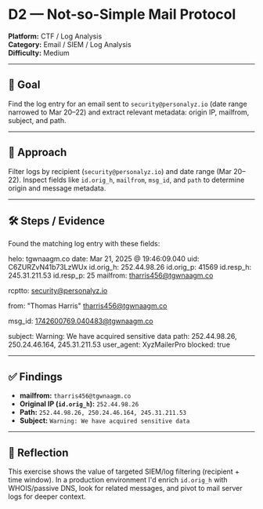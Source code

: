 # D2 — Not-so-Simple Mail Protocol 

**Platform:** CTF / Log Analysis  
**Category:** Email / SIEM / Log Analysis  
**Difficulty:** Medium

---

## 🎯 Goal
Find the log entry for an email sent to `security@personalyz.io` (date range narrowed to Mar 20–22) and extract relevant metadata: origin IP, mailfrom, subject, and path.

---

## 🧠 Approach
Filter logs by recipient (`security@personalyz.io`) and date range (Mar 20–22). Inspect fields like `id.orig_h`, `mailfrom`, `msg_id`, and `path` to determine origin and message metadata.

---

## 🛠️ Steps / Evidence
Found the matching log entry with these fields:

helo: tgwnaagm.co
date: Mar 21, 2025 @ 19:46:09.040
uid: C6ZURZvN41b73LzWUx
id.orig_h: 252.44.98.26
id.orig_p: 41569
id.resp_h: 245.31.211.53
id.resp_p: 25
mailfrom: tharris456@tgwnaagm.co

rcptto: security@personalyz.io

from: "Thomas Harris" tharris456@tgwnaagm.co

msg_id: 1742600769.040483@tgwnaagm.co

subject: Warning: We have acquired sensitive data
path: 252.44.98.26, 250.24.46.164, 245.31.211.53
user_agent: XyzMailerPro
blocked: true


---

## ✅ Findings
- **mailfrom:** `tharris456@tgwnaagm.co`  
- **Original IP (`id.orig_h`):** `252.44.98.26`  
- **Path:** `252.44.98.26, 250.24.46.164, 245.31.211.53`  
- **Subject:** `Warning: We have acquired sensitive data`

---

## 📌 Reflection
This exercise shows the value of targeted SIEM/log filtering (recipient + time window). In a production environment I'd enrich `id.orig_h` with WHOIS/passive DNS, look for related messages, and pivot to mail server logs for deeper context.
